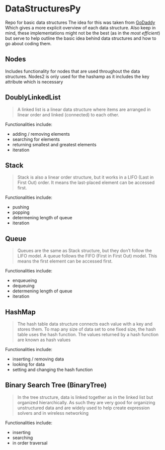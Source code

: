 # DataStructuresPy
Repo for basic data structures
The idea for this was taken from [GoDaddy](https://in.godaddy.com/blog/8-basic-data-structures-every-programmer-should-know/#:~:text=Arrays%2C%20linked%20lists%2C%20stacks%2C,are%20the%20basic%20data%20structures.) Which gives a more explicit overview of each data structure. Also keep in mind, these implementations might not be the best (as in the _most efficient_) but serve to help outline the basic idea behind data structures and how to go about coding them. 

## Nodes
Includes functionality for nodes that are used throughout the data structures. Nodes2 is only used for the hashamp as it includes the key attribute which is necessary

## DoublyLinkedList
> A linked list is a linear data structure where items are arranged in linear order and linked (connected) to each other.

Functionalities include:
- adding / removing elements
- searching for elements
- returning smallest and greatest elements
- iteration

## Stack
> Stack is also a linear order structure, but it works in a LIFO (Last in First Out) order. It means the last-placed element can be accessed first.

Functionalities include:
- pushing
- popping
- determening length of queue
- iteration


## Queue
> Queues are the same as Stack structure, but they don’t follow the LIFO model. A queue follows the FIFO (First in First Out) model. This means the first element can be accessed first.

Functionalities include:
- enqueueing
- dequeuing
- determening length of queue
- iteration

## HashMap
> The hash table data structure connects each value with a key and stores them. To map any size of data set to one fixed size, the hash table uses the hash function. The values returned by a hash function are known as hash values

Functionalities include:
- inserting / removing data
- looking for data
- setting and changing the hash function

## Binary Search Tree (BinaryTree)
> In the tree structure, data is linked together as in the linked list but organized hierarchically. As such they are very good for organizing unstructured data and are widely used to help create expression solvers and in wireless networking

Functionalities include:
- inserting
- searching
- in order traversal

